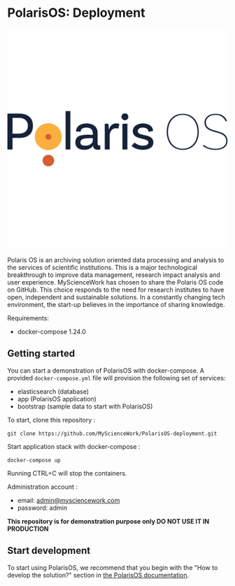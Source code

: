 PolarisOS: Deployment
==============================================

![PolarisOS logo](polarisos_logo.jpg)

Polaris OS is an archiving solution oriented data processing and analysis to the services of scientific institutions. This is a major technological breakthrough to improve data management, research impact analysis and user experience. MyScienceWork has chosen to share the Polaris OS code on GitHub. This choice responds to the need for research institutes to have open, independent and sustainable solutions. In a constantly changing tech environment, the start-up believes in the importance of sharing knowledge.

Requirements:

* docker-compose 1.24.0

## Getting started

You can start a demonstration of PolarisOS with docker-compose.
A provided `docker-compose.yml` file will provision the following set of services:

- elasticsearch (database)
- app (PolarisOS application)
- bootstrap (sample data to start with PolarisOS)

To start, clone this repository : 
```
git clone https://github.com/MyScienceWork/PolarisOS-deployment.git
```
Start application stack with docker-compose :
```
docker-compose up
```

Running CTRL+C will stop the containers.

Administration account :

- email: admin@mysciencework.com
- password: admin

**This repository is for demonstration purpose only DO NOT USE IT IN PRODUCTION**

## Start development

To start using PolarisOS, we recommend that you begin with the "How to develop the solution?"
section in [the PolarisOS documentation](https://mysciencework.github.io/PolarisOS/manual/deployment.html).


